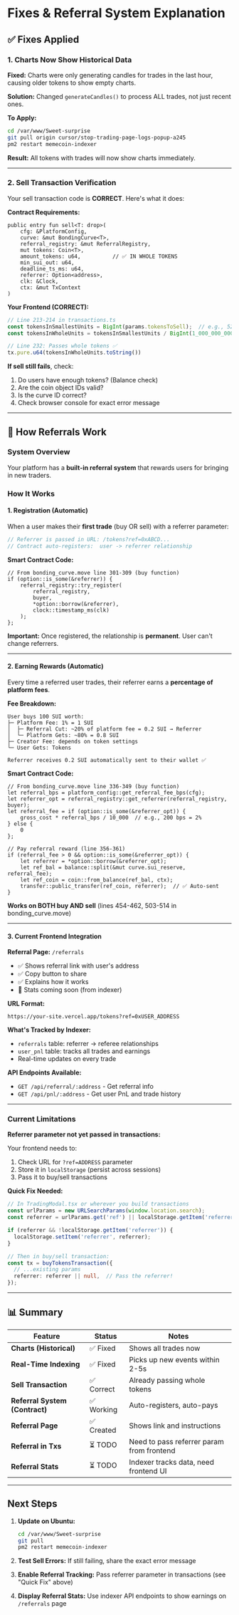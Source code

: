 # Fixes & Referral System Explanation

## ✅ Fixes Applied

### 1. Charts Now Show Historical Data
**Fixed:** Charts were only generating candles for trades in the last hour, causing older tokens to show empty charts.

**Solution:** Changed `generateCandles()` to process ALL trades, not just recent ones.

**To Apply:**
```bash
cd /var/www/Sweet-surprise
git pull origin cursor/stop-trading-page-logs-popup-a245
pm2 restart memecoin-indexer
```

**Result:** All tokens with trades will now show charts immediately.

---

### 2. Sell Transaction Verification
Your sell transaction code is **CORRECT**. Here's what it does:

**Contract Requirements:**
```move
public entry fun sell<T: drop>(
    cfg: &PlatformConfig,
    curve: &mut BondingCurve<T>,
    referral_registry: &mut ReferralRegistry,
    mut tokens: Coin<T>,
    amount_tokens: u64,          // ✅ IN WHOLE TOKENS
    min_sui_out: u64,
    deadline_ts_ms: u64,
    referrer: Option<address>,
    clk: &Clock,
    ctx: &mut TxContext
)
```

**Your Frontend (CORRECT):**
```typescript
// Line 213-214 in transactions.ts
const tokensInSmallestUnits = BigInt(params.tokensToSell);  // e.g., 52_000_000_000
const tokensInWholeUnits = tokensInSmallestUnits / BigInt(1_000_000_000);  // = 52

// Line 232: Passes whole tokens ✅
tx.pure.u64(tokensInWholeUnits.toString())
```

**If sell still fails**, check:
1. Do users have enough tokens? (Balance check)
2. Are the coin object IDs valid?
3. Is the curve ID correct?
4. Check browser console for exact error message

---

## 🎁 How Referrals Work

### System Overview

Your platform has a **built-in referral system** that rewards users for bringing in new traders.

### How It Works

#### 1. **Registration (Automatic)**
When a user makes their **first trade** (buy OR sell) with a referrer parameter:
```typescript
// Referrer is passed in URL: /tokens?ref=0xABCD...
// Contract auto-registers:  user -> referrer relationship
```

**Smart Contract Code:**
```move
// From bonding_curve.move line 301-309 (buy function)
if (option::is_some(&referrer)) {
    referral_registry::try_register(
        referral_registry,
        buyer,
        *option::borrow(&referrer),
        clock::timestamp_ms(clk)
    );
};
```

**Important:** Once registered, the relationship is **permanent**. User can't change referrers.

---

#### 2. **Earning Rewards (Automatic)**
Every time a referred user trades, their referrer earns a **percentage of platform fees**.

**Fee Breakdown:**
```
User buys 100 SUI worth:
├─ Platform Fee: 1% = 1 SUI
│  ├─ Referral Cut: ~20% of platform fee = 0.2 SUI → Referrer
│  └─ Platform Gets: ~80% = 0.8 SUI
├─ Creator Fee: depends on token settings
└─ User Gets: Tokens

Referrer receives 0.2 SUI automatically sent to their wallet ✅
```

**Smart Contract Code:**
```move
// From bonding_curve.move line 336-349 (buy function)
let referral_bps = platform_config::get_referral_fee_bps(cfg);
let referrer_opt = referral_registry::get_referrer(referral_registry, buyer);
let referral_fee = if (option::is_some(&referrer_opt)) {
    gross_cost * referral_bps / 10_000  // e.g., 200 bps = 2%
} else {
    0
};

// Pay referral reward (line 356-361)
if (referral_fee > 0 && option::is_some(&referrer_opt)) {
    let referrer = *option::borrow(&referrer_opt);
    let ref_bal = balance::split(&mut curve.sui_reserve, referral_fee);
    let ref_coin = coin::from_balance(ref_bal, ctx);
    transfer::public_transfer(ref_coin, referrer);  // ✅ Auto-sent
}
```

**Works on BOTH buy AND sell** (lines 454-462, 503-514 in bonding_curve.move)

---

#### 3. **Current Frontend Integration**

**Referral Page:** `/referrals`
- ✅ Shows referral link with user's address
- ✅ Copy button to share
- ✅ Explains how it works
- 🔄 Stats coming soon (from indexer)

**URL Format:**
```
https://your-site.vercel.app/tokens?ref=0xUSER_ADDRESS
```

**What's Tracked by Indexer:**
- `referrals` table: referrer → referee relationships
- `user_pnl` table: tracks all trades and earnings
- Real-time updates on every trade

**API Endpoints Available:**
- `GET /api/referral/:address` - Get referral info
- `GET /api/pnl/:address` - Get user PnL and trade history

---

### Current Limitations

**Referrer parameter not yet passed in transactions:**

Your frontend needs to:
1. Check URL for `?ref=ADDRESS` parameter
2. Store it in `localStorage` (persist across sessions)
3. Pass it to buy/sell transactions

**Quick Fix Needed:**

```typescript
// In TradingModal.tsx or wherever you build transactions
const urlParams = new URLSearchParams(window.location.search);
const referrer = urlParams.get('ref') || localStorage.getItem('referrer');

if (referrer && !localStorage.getItem('referrer')) {
  localStorage.setItem('referrer', referrer);
}

// Then in buy/sell transaction:
const tx = buyTokensTransaction({
  // ...existing params
  referrer: referrer || null,  // Pass the referrer!
});
```

---

## 📊 Summary

| Feature | Status | Notes |
|---------|--------|-------|
| **Charts (Historical)** | ✅ Fixed | Shows all trades now |
| **Real-Time Indexing** | ✅ Fixed | Picks up new events within 2-5s |
| **Sell Transaction** | ✅ Correct | Already passing whole tokens |
| **Referral System (Contract)** | ✅ Working | Auto-registers, auto-pays |
| **Referral Page** | ✅ Created | Shows link and instructions |
| **Referral in Txs** | ⏳ TODO | Need to pass referrer param from frontend |
| **Referral Stats** | ⏳ TODO | Indexer tracks data, need frontend UI |

---

## Next Steps

1. **Update on Ubuntu:**
   ```bash
   cd /var/www/Sweet-surprise
   git pull
   pm2 restart memecoin-indexer
   ```

2. **Test Sell Errors:** If still failing, share the exact error message

3. **Enable Referral Tracking:** Pass referrer parameter in transactions (see "Quick Fix" above)

4. **Display Referral Stats:** Use indexer API endpoints to show earnings on `/referrals` page
